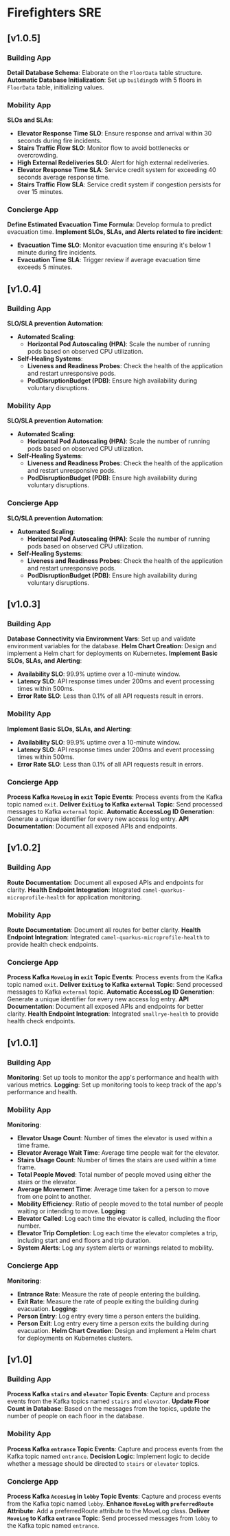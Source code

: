 # Firefighters SRE

## [v1.0.5]

### Building App
**Detail Database Schema**: Elaborate on the `FloorData` table structure.
**Automatic Database Initialization**: Set up `buildingdb` with 5 floors in `FloorData` table, initializing values.

### Mobility App
**SLOs and SLAs**: 
   - **Elevator Response Time SLO**: Ensure response and arrival within 30 seconds during fire incidents.
   - **Stairs Traffic Flow SLO**: Monitor flow to avoid bottlenecks or overcrowding.
   - **High External Redeliveries SLO**: Alert for high external redeliveries.
   - **Elevator Response Time SLA**: Service credit system for exceeding 40 seconds average response time.
   - **Stairs Traffic Flow SLA**: Service credit system if congestion persists for over 15 minutes.

### Concierge App
**Define Estimated Evacuation Time Formula**: Develop formula to predict evacuation time.
**Implement SLOs, SLAs, and Alerts related to fire incident**:
   - **Evacuation Time SLO**: Monitor evacuation time ensuring it's below 1 minute during fire incidents.
   - **Evacuation Time SLA**: Trigger review if average evacuation time exceeds 5 minutes.

## [v1.0.4]

### Building App
**SLO/SLA prevention Automation**:
   - **Automated Scaling**:
      - **Horizontal Pod Autoscaling (HPA)**: Scale the number of running pods based on observed CPU utilization.
   - **Self-Healing Systems**:
      - **Liveness and Readiness Probes**: Check the health of the application and restart unresponsive pods.
      - **PodDisruptionBudget (PDB)**: Ensure high availability during voluntary disruptions.

### Mobility App
**SLO/SLA prevention Automation**:
   - **Automated Scaling**:
      - **Horizontal Pod Autoscaling (HPA)**: Scale the number of running pods based on observed CPU utilization.
   - **Self-Healing Systems**:
      - **Liveness and Readiness Probes**: Check the health of the application and restart unresponsive pods.
      - **PodDisruptionBudget (PDB)**: Ensure high availability during voluntary disruptions.

### Concierge App
**SLO/SLA prevention Automation**:
   - **Automated Scaling**:
      - **Horizontal Pod Autoscaling (HPA)**: Scale the number of running pods based on observed CPU utilization.
   - **Self-Healing Systems**:
      - **Liveness and Readiness Probes**: Check the health of the application and restart unresponsive pods.
      - **PodDisruptionBudget (PDB)**: Ensure high availability during voluntary disruptions.

## [v1.0.3]

### Building App
**Database Connectivity via Environment Vars**: Set up and validate environment variables for the database.
**Helm Chart Creation**: Design and implement a Helm chart for deployments on Kubernetes.
**Implement Basic SLOs, SLAs, and Alerting**:
   - **Availability SLO**: 99.9% uptime over a 10-minute window.
   - **Latency SLO**: API response times under 200ms and event processing times within 500ms.
   - **Error Rate SLO**: Less than 0.1% of all API requests result in errors.

### Mobility App
**Implement Basic SLOs, SLAs, and Alerting**:
   - **Availability SLO**: 99.9% uptime over a 10-minute window.
   - **Latency SLO**: API response times under 200ms and event processing times within 500ms.
   - **Error Rate SLO**: Less than 0.1% of all API requests result in errors.

### Concierge App
**Process Kafka `MoveLog` in `exit` Topic Events**: Process events from the Kafka topic named `exit`.
**Deliver `ExitLog` to Kafka `external` Topic**: Send processed messages to Kafka `external` topic.
**Automatic AccessLog ID Generation**: Generate a unique identifier for every new access log entry.
**API Documentation**: Document all exposed APIs and endpoints.

## [v1.0.2]

### Building App
**Route Documentation**: Document all exposed APIs and endpoints for clarity.
**Health Endpoint Integration**: Integrated `camel-quarkus-microprofile-health` for application monitoring.

### Mobility App
**Route Documentation**: Document all routes for better clarity.
**Health Endpoint Integration**: Integrated `camel-quarkus-microprofile-health` to provide health check endpoints.

### Concierge App
**Process Kafka `MoveLog` in `exit` Topic Events**: Process events from the Kafka topic named `exit`.
**Deliver `ExitLog` to Kafka `external` Topic**: Send processed messages to Kafka `external` topic.
**Automatic AccessLog ID Generation**: Generate a unique identifier for every new access log entry.
**API Documentation**: Document all exposed APIs and endpoints for better clarity.
**Health Endpoint Integration**: Integrated `smallrye-health` to provide health check endpoints.

## [v1.0.1]

### Building App
**Monitoring**: Set up tools to monitor the app's performance and health with various metrics.
**Logging**: Set up monitoring tools to keep track of the app's performance and health.

### Mobility App
**Monitoring**: 
   - **Elevator Usage Count**: Number of times the elevator is used within a time frame.
   - **Elevator Average Wait Time**: Average time people wait for the elevator.
   - **Stairs Usage Count**: Number of times the stairs are used within a time frame.
   - **Total People Moved**: Total number of people moved using either the stairs or the elevator.
   - **Average Movement Time**: Average time taken for a person to move from one point to another.
   - **Mobility Efficiency**: Ratio of people moved to the total number of people waiting or intending to move.
**Logging**:
   - **Elevator Called**: Log each time the elevator is called, including the floor number.
   - **Elevator Trip Completion**: Log each time the elevator completes a trip, including start and end floors and trip duration.
   - **System Alerts**: Log any system alerts or warnings related to mobility.

### Concierge App
**Monitoring**:
   - **Entrance Rate**: Measure the rate of people entering the building.
   - **Exit Rate**: Measure the rate of people exiting the building during evacuation.
**Logging**:
   - **Person Entry**: Log entry every time a person enters the building.
   - **Person Exit**: Log entry every time a person exits the building during evacuation.
**Helm Chart Creation**: Design and implement a Helm chart for deployments on Kubernetes clusters.

## [v1.0]

### Building App
**Process Kafka `stairs` and `elevator` Topic Events**: Capture and process events from the Kafka topics named `stairs` and `elevator`.
**Update Floor Count in Database**: Based on the messages from the topics, update the number of people on each floor in the database.

### Mobility App
**Process Kafka `entrance` Topic Events**: Capture and process events from the Kafka topic named `entrance`.
**Decision Logic**: Implement logic to decide whether a message should be directed to `stairs` or `elevator` topics.

### Concierge App
**Process Kafka `AccesLog` in `lobby` Topic Events**: Capture and process events from the Kafka topic named `lobby`.
**Enhance `MoveLog` with `preferredRoute` Attribute**: Add a preferredRoute attribute to the MoveLog class.
**Deliver `MoveLog` to Kafka `entrance` Topic**: Send processed messages from `lobby` to the Kafka topic named `entrance`.

